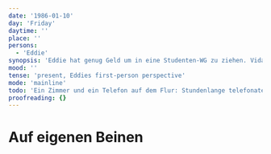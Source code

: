 ```yaml
---
date: '1986-01-10'
day: 'Friday'
daytime: ''
place: ''
persons:
  - 'Eddie'
synopsis: 'Eddie hat genug Geld um in eine Studenten-WG zu ziehen. Vidar und seine Eltern richten ihr das Zimmer gemütlich ein'
mood: ''
tense: 'present, Eddies first-person perspective'
mode: 'mainline'
todo: 'Ein Zimmer und ein Telefon auf dem Flur: Stundenlange telefonate mit Raija  und Sini, eine Minute kostete 10 Schwedische Kronen. Eddie arbeitet hat für lange Telefonate.'
proofreading: {}
---
```


# Auf eigenen Beinen
